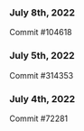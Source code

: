 ### July 8th, 2022

Commit #104618

### July 5th, 2022

Commit #314353


### July 4th, 2022

Commit #72281
